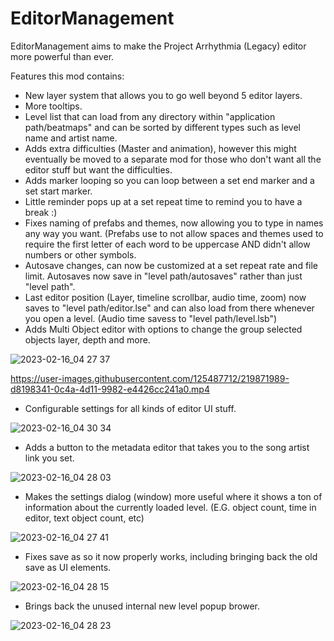 # EditorManagement
EditorManagement aims to make the Project Arrhythmia (Legacy) editor more powerful than ever.

Features this mod contains:

- New layer system that allows you to go well beyond 5 editor layers.
- More tooltips.
- Level list that can load from any directory within "application path/beatmaps" and can be sorted by different types such as level name and artist name.
- Adds extra difficulties (Master and animation), however this might eventually be moved to a separate mod for those who don't want all the editor stuff but want the difficulties.
- Adds marker looping so you can loop between a set end marker and a set start marker.
- Little reminder pops up at a set repeat time to remind you to have a break :)
- Fixes naming of prefabs and themes, now allowing you to type in names any way you want. (Prefabs use to not allow spaces and themes used to require the first letter of each word to be uppercase AND didn't allow numbers or other symbols.
- Autosave changes, can now be customized at a set repeat rate and file limit. Autosaves now save in "level path/autosaves" rather than just "level path".
- Last editor position (Layer, timeline scrollbar, audio time, zoom) now saves to "level path/editor.lse" and can also load from there whenever you open a level. (Audio time savess to "level path/level.lsb")
- Adds Multi Object editor with options to change the group selected objects layer, depth and more.

![2023-02-16_04 27 37](https://user-images.githubusercontent.com/125487712/219107098-69ce2d9f-473a-4970-bbb3-7b10a8e0c8d8.png)

https://user-images.githubusercontent.com/125487712/219871989-d8198341-0c4a-4d11-9982-e4426cc241a0.mp4

- Configurable settings for all kinds of editor UI stuff.

![2023-02-16_04 30 34](https://user-images.githubusercontent.com/125487712/219107289-bd08403f-f7a5-4f94-8736-b19e513107a8.png)

- Adds a button to the metadata editor that takes you to the song artist link you set.

![2023-02-16_04 28 03](https://user-images.githubusercontent.com/125487712/219107418-e4b75e3d-f437-41d9-bd22-11f15eb33a3b.png)

- Makes the settings dialog (window) more useful where it shows a ton of information about the currently loaded level. (E.G. object count, time in editor, text object count, etc)

![2023-02-16_04 27 41](https://user-images.githubusercontent.com/125487712/219107482-c5ef0295-a018-466d-8c43-75a6d69f193b.png)

- Fixes save as so it now properly works, including bringing back the old save as UI elements.

![2023-02-16_04 28 15](https://user-images.githubusercontent.com/125487712/219107546-cd1f19ca-2270-44c6-9973-47175e876e68.png)

- Brings back the unused internal new level popup brower.

![2023-02-16_04 28 23](https://user-images.githubusercontent.com/125487712/219107586-67a1f6f5-e5d7-4364-a0fd-fe104ba4bbb3.png)
